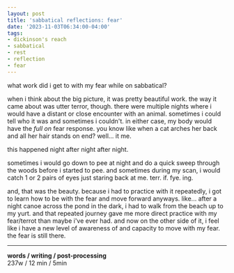 ```yaml
---
layout: post
title: 'sabbatical reflections: fear'
date: '2023-11-03T06:34:00-04:00'
tags:
- dickinson's reach
- sabbatical
- rest
- reflection
- fear
--- 
```


what work did i get to with my fear while on sabbatical?

when i think about the big picture, it was pretty beautiful work. the way it came about was utter terror, though. there were multiple nights where i would have a distant or close encounter with an animal. sometimes i could tell who it was and sometimes i couldn't. in either case, my body would have the *full on* fear response. you know like when a cat arches her back and all her hair stands on end? well... it me. 

this happened night after night after night. 

sometimes i would go down to pee at night and do a quick sweep through the woods before i started to pee. and sometimes during my scan, i would catch 1 or 2 pairs of eyes just staring back at me. terr. if. fye. ing. 

and, that was the beauty. because i had to practice with it repeatedly, i got to learn how to be with the fear and move forward anyways. like... after a night canoe across the pond in the dark, i had to walk from the beach up to my yurt. and that repeated journey gave me more direct practice with my fear/terrot than maybe i've ever had. and now on the other side of it, i feel like i have a new level of awareness of and capacity to move with my fear. the fear is still there. 

---


<!-- hyperlink bank -->


<!-- &#042; = asterisk -->
<!-- &#039; = single quote '-->

**words / writing / post-processing**  
237w / 12 min / 5min